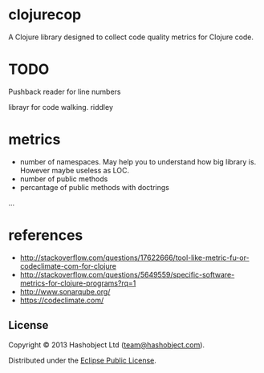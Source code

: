 # clojurecop

A Clojure library designed to collect code quality metrics for Clojure code.



# TODO

Pushback reader for line numbers

librayr for code walking. riddley


# metrics


  * number of namespaces. May help you to understand how big library is. However maybe useless as LOC.
  * number of public methods
  * percantage of public methods with doctrings

  ...


# references

  * http://stackoverflow.com/questions/17622666/tool-like-metric-fu-or-codeclimate-com-for-clojure
  * http://stackoverflow.com/questions/5649559/specific-software-metrics-for-clojure-programs?rq=1
  * http://www.sonarqube.org/
  * https://codeclimate.com/


## License

Copyright © 2013 Hashobject Ltd (team@hashobject.com).

Distributed under the [Eclipse Public License](http://opensource.org/licenses/eclipse-1.0).
